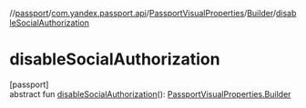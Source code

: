 //[passport](../../../../index.md)/[com.yandex.passport.api](../../index.md)/[PassportVisualProperties](../index.md)/[Builder](index.md)/[disableSocialAuthorization](disable-social-authorization.md)

# disableSocialAuthorization

[passport]\
abstract fun [disableSocialAuthorization](disable-social-authorization.md)(): [PassportVisualProperties.Builder](index.md)
